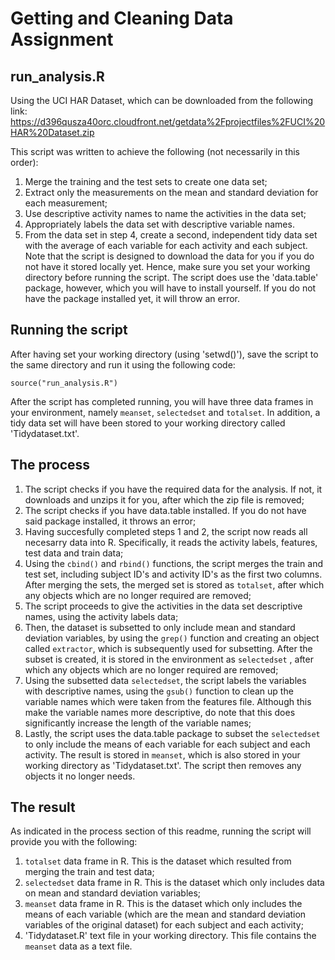 # Getting and Cleaning Data Assignment 
## run_analysis.R 
Using the UCI HAR Dataset, which can be downloaded from the following link: 
https://d396qusza40orc.cloudfront.net/getdata%2Fprojectfiles%2FUCI%20HAR%20Dataset.zip
 
This script was written to achieve the following (not necessarily in this order): 
1. Merge the training and the test sets to create one data set; 
2. Extract only the measurements on the mean and standard deviation for each measurement; 
3. Use descriptive activity names to name the activities in the data set; 
4. Appropriately labels the data set with descriptive variable names. 
5. From the data set in step 4, create a second, independent tidy data set with the average of each variable for each activity and each subject. 
Note that the script is designed to download the data for you if you do not have it stored locally yet. Hence, make sure you set your working directory before running the script. The script does use the 'data.table' package, however, which you will have to install yourself. If you do not have the package installed yet, it will throw an error. 
## Running the script 
After having set your working directory (using 'setwd()'), save the script to the same directory and run it using the following code:
```
source("run_analysis.R")
``` 
After the script has completed running, you will have three data frames in your environment, namely `meanset`, `selectedset` and `totalset`. In addition, a tidy data set will have been stored to your working directory called 'Tidydataset.txt'. 
## The process 
1. The script checks if you have the required data for the analysis. If not, it downloads and unzips it for you, after which the zip file is removed; 
2. The script checks if you have data.table installed. If you do not have said package installed, it throws an error; 
3. Having succesfully completed steps 1 and 2, the script now reads all necesarry data into R. Specifically, it reads the activity labels, features, test data and train data; 
4. Using the `cbind()` and `rbind()` functions, the script merges the train and test set, including subject ID's and activity ID's as the first two columns. After merging the sets, the merged set is stored as `totalset`, after which any objects which are no longer required are removed; 
5. The script proceeds to give the activities in the data set descriptive names, using the activity labels data; 
6. Then, the dataset is subsetted to only include mean and standard deviation variables, by using the `grep()` function and creating an object called `extractor`, which is subsequently used for subsetting. After the subset is created, it is stored in the environment as `selectedset`  , after which any objects which are no longer required are removed; 
7. Using the subsetted data `selectedset`, the script labels the variables with descriptive names, using the `gsub()` function to clean up the variable names which were taken from the features file. Although this make the variable names more descriptive, do note that this does significantly increase the length of the variable names; 
8. Lastly, the script uses the data.table package to subset the `selectedset` to only include the means of each variable for each subject and each activity. The result is stored in `meanset`, which is also stored in your working directory as 'Tidydataset.txt'. The script then removes any objects it no longer needs. 
## The result 
As indicated in the process section of this readme, running the script will provide you with the following: 
1. `totalset` data frame in R. This is the dataset which resulted from merging the train and test data; 
2. `selectedset` data frame in R. This is the dataset which only includes data on mean and standard deviation variables; 
3. `meanset` data frame in R. This is the dataset which only includes the means of each variable (which are the mean and standard deviation variables of the original dataset) for each subject and each activity; 
4. 'Tidydataset.R' text file in your working directory. This file contains the `meanset` data as a text file.